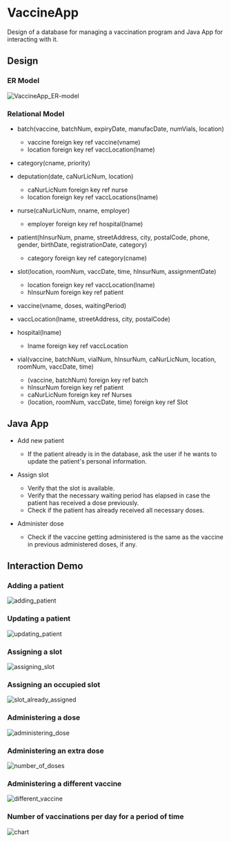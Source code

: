 # VaccineApp
Design of a database for managing a vaccination program and Java App for interacting with it.

## Design


### ER Model

![VaccineApp_ER-model](https://user-images.githubusercontent.com/59484319/113494594-f98d2600-94e9-11eb-82de-4b872e9b30af.jpg)


### Relational Model

* batch(vaccine, batchNum, expiryDate, manufacDate, numVials, location)
  - vaccine foreign key ref vaccine(vname)
  - location foreign key ref vaccLocation(lname)

* category(cname, priority)
 
* deputation(date, caNurLicNum, location)
  - caNurLicNum foreign key ref nurse
  - location foreign key ref vaccLocations(lname)

* nurse(caNurLicNum, nname, employer)
  - employer foreign key ref hospital(lname)

* patient(hInsurNum, pname, streetAddress, city, postalCode, phone, gender, birthDate, registrationDate, category) 
  - category foreign key ref category(cname)

* slot(location, roomNum, vaccDate, time, hInsurNum, assignmentDate)
  - location foreign key ref vaccLocation(lname)
  - hInsurNum foreign key ref patient

* vaccine(vname, doses, waitingPeriod)

* vaccLocation(lname, streetAddress, city, postalCode)

* hospital(lname)
  - lname foreign key ref vaccLocation

* vial(vaccine, batchNum, vialNum, hInsurNum, caNurLicNum, location, roomNum, vaccDate, time)
  - (vaccine, batchNum) foreign key ref batch
  - hInsurNum foreign key ref patient
  - caNurLicNum foreign key ref Nurses
  - (location, roomNum, vaccDate, time) foreign key ref Slot


## Java App

* Add new patient
  - If the patient already is in the database, ask the user if he wants to update the patient's personal information.
 
* Assign slot
  - Verify that the slot is available.
  - Verify that the necessary waiting period has elapsed in case the patient has received a dose previously.
  - Check if the patient has already received all necessary doses.

* Administer dose
  - Check if the vaccine getting administered is the same as the vaccine in previous administered doses, if any.

## Interaction Demo

### Adding a patient
![adding_patient](https://user-images.githubusercontent.com/59484319/116590758-6bf0fa80-a91e-11eb-8857-6440f4132e5e.png)


### Updating a patient
![updating_patient](https://user-images.githubusercontent.com/59484319/116590942-980c7b80-a91e-11eb-85ee-58bfcd586c4b.png)

### Assigning a slot
![assigning_slot](https://user-images.githubusercontent.com/59484319/116590969-a195e380-a91e-11eb-9635-8d790e9bb711.png)

### Assigning an occupied slot
![slot_already_assigned](https://user-images.githubusercontent.com/59484319/116591043-b3778680-a91e-11eb-8173-268ac5b110db.png)

### Administering a dose
![administering_dose](https://user-images.githubusercontent.com/59484319/116591126-c8ecb080-a91e-11eb-9073-63b4edadfe8e.png)

### Administering an extra dose
![number_of_doses](https://user-images.githubusercontent.com/59484319/116591204-db66ea00-a91e-11eb-92e4-fafaaaa43d1a.png)

### Administering a different vaccine
![different_vaccine](https://user-images.githubusercontent.com/59484319/116591317-f5083180-a91e-11eb-8cdb-d23549abb588.png)

### Number of vaccinations per day for a period of time
![chart](https://user-images.githubusercontent.com/59484319/116591860-9d1dfa80-a91f-11eb-8207-33b0a6b7a2e5.png)





